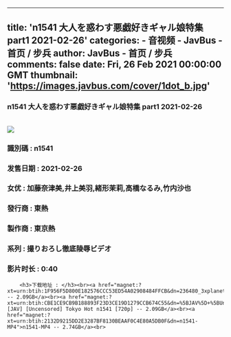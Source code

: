 
---
title: 'n1541 大人を惑わす悪戯好きギャル娘特集 part1 2021-02-26'
categories: 
    - 音视频
    - JavBus - 首页 / 步兵
author: JavBus - 首页 / 步兵
comments: false
date: Fri, 26 Feb 2021 00:00:00 GMT
thumbnail: 'https://images.javbus.com/cover/1dot_b.jpg'
---

<div>   
<h3>n1541 大人を惑わす悪戯好きギャル娘特集 part1 2021-02-26</h3>
        <br>
        <img src="https://images.javbus.com/cover/1dot_b.jpg" referrerpolicy="no-referrer">
        <h3>識別碼 : n1541</h3>
        <h3>发售日期 :  2021-02-26</h3>
        <h3>女优 : 加藤奈津美,井上美羽,緒形茉莉,高橋なるみ,竹内沙也</h3>
        <h3>發行商 : 東熱</h3>
        <h3>製作商 : 東京熱</h3>
        <h3>系列 : 撮りおろし徹底陵辱ビデオ</h3>
        <h3>影片时长 : 0:40</h3>
        
        
        <h3>下载地址 : </h3><br><a href="magnet:?xt=urn:btih:1F956F5D800E182576CCC53ED54A02908484FFCB&dn=236480_3xplanet_Tokyo_Hot_n1541.mp4">236480_3xplanet_Tokyo_Hot_n1541.mp4 -- 2.09GB</a><br><a href="magnet:?xt=urn:btih:CBE1CE9CB9B188893F23D3CE19D1279CCB674C55&dn=%5BJAV%5D+%5BUncensored%5D+Tokyo+Hot+n1541+%5B720p%5D">[JAV] [Uncensored] Tokyo Hot n1541 [720p] -- 2.09GB</a><br><a href="magnet:?xt=urn:btih:2132D9215DD2E3287BF8130BEAAF0C4E80A5DB0F&dn=n1541-MP4">n1541-MP4 -- 2.74GB</a><br>  
</div>
            